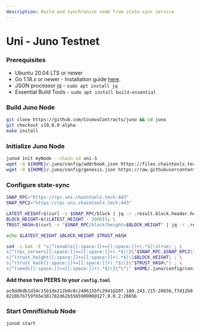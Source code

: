 ```yaml
---
description: Build and synchronize node from state-sync service
---
```


# Uni - Juno Testnet

### Prerequisites

* Ubuntu 20.04 LTS or newer
* Go 1.18.x or newer - Installation guide [here](../../home/installation-guides/install-golang.md).
* JSON processor jq - `sudo apt install jq`
* Essential Build Tools - `sudo apt install build-essential`

### Build Juno Node

```bash
git clone https://github.com/CosmosContracts/juno && cd juno
git checkout v10.0.0-alpha
make install
```

### Initialize Juno Node

```bash
junod init myNode --chain-id uni-3
wget -O ${HOME}/.juno/config/addrbook.json https://files.chaintools.tech/chains/uni/addrbook.json
wget -O ${HOME}/.juno/config/genesis.json https://raw.githubusercontent.com/CosmosContracts/testnets/main/uni-3/genesis.json
```

### Configure state-sync

```bash
SNAP_RPC="https://rpc.uni.chaintools.tech:443"
SNAP_RPC2="https://rpc.uni.chaintools.tech:443"

LATEST_HEIGHT=$(curl -s $SNAP_RPC/block | jq -r .result.block.header.height); \
BLOCK_HEIGHT=$((LATEST_HEIGHT - 2000)); \
TRUST_HASH=$(curl -s "$SNAP_RPC/block?height=$BLOCK_HEIGHT" | jq -r .result.block_id.hash)

echo $LATEST_HEIGHT $BLOCK_HEIGHT $TRUST_HASH

sed -i.bak -E "s|^(enable[[:space:]]+=[[:space:]]+).*$|\1true| ; \
s|^(rpc_servers[[:space:]]+=[[:space:]]+).*$|\1\"$SNAP_RPC,$SNAP_RPC2\"| ; \
s|^(trust_height[[:space:]]+=[[:space:]]+).*$|\1$BLOCK_HEIGHT| ; \
s|^(trust_hash[[:space:]]+=[[:space:]]+).*$|\1\"$TRUST_HASH\"| ; \
s|^(seeds[[:space:]]+=[[:space:]]+).*$|\1\"\"|" $HOME/.juno/config/config.toml
```

**Add these two PEERS to your `config.toml`**

`ac9dd6db1d34c15b1de212b0c0c240615bfc2941@207.180.243.215:26656,f7d12b08210b7b759f65e381782d62b556598000@127.0.0.2:26656`

### Start Omniflixhub Node

```
junod start
```
